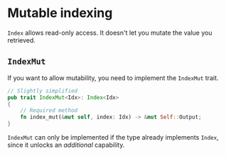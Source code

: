 # Mutable indexing

`Index` allows read-only access. It doesn't let you mutate the value you
retrieved.

## `IndexMut`

If you want to allow mutability, you need to implement the `IndexMut` trait.

```rust
// Slightly simplified
pub trait IndexMut<Idx>: Index<Idx>
{
    // Required method
    fn index_mut(&mut self, index: Idx) -> &mut Self::Output;
}
```

`IndexMut` can only be implemented if the type already implements `Index`,
since it unlocks an _additional_ capability.

